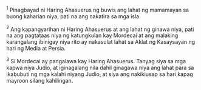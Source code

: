 <sup>1</sup>
Pinagbayad ni Haring Ahasuerus ng buwis ang lahat ng mamamayan sa buong kaharian niya, pati na ang nakatira sa mga isla. 

<sup>2</sup>
Ang kapangyarihan ni Haring Ahasuerus at ang lahat ng ginawa niya, pati na ang pagtataas niya ng katungkulan kay Mordecai at ang malaking karangalang ibinigay niya rito ay nakasulat lahat sa Aklat ng Kasaysayan ng hari ng Media at Persia. 

<sup>3</sup>
Si Mordecai ay pangalawa kay Haring Ahasuerus. Tanyag siya sa mga kapwa niya Judio, at iginagalang nila dahil ginagawa niya ang lahat para sa ikabubuti ng mga kalahi niyang Judio, at siya ang nakikiusap sa hari kapag mayroon silang kahilingan.